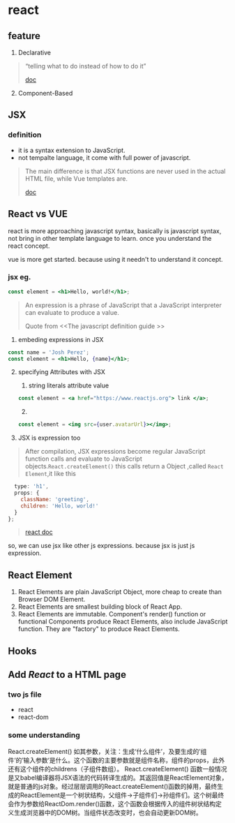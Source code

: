 # react

## feature

1. Declarative
>  “telling what to do instead of how to do it”
>
> [doc](https://medium.com/trabe/why-is-react-declarative-a-story-about-function-components-aaae83198f79#:~:text=%E2%80%9CDeclarative%E2%80%9D%2C%20at%20least%20in%20the%20programming%20sense%2C%20is,and%20just%20let%20React%20handle%20it%20from%20there.)

2. Component-Based

## JSX

### definition
* it is a syntax extension to JavaScript.
* not tempalte language, it come with full power of javascript.
> The main difference is that JSX functions are never used in the actual HTML file, while Vue templates are.
>
> [doc](https://www.freecodecamp.org/news/reacts-jsx-vs-vue-s-templates-a-showdown-on-the-front-end-b00a70470409/)

## React vs VUE
react is more approaching javascript syntax, basically is javascript syntax, not bring in other template language to learn. once you understand the react concept.

vue is more get started. because using it needn't to understand it concept.

### jsx eg.
``` jsx 
const element = <h1>Hello, world!</h1>;
```
> An expression is a phrase of JavaScript that a JavaScript interpreter can evaluate to produce a value. 
>
> Quote from \<\<The javascript definition guide \>\>

1. embeding expressions in JSX
```jsx
const name = 'Josh Perez';
const element = <h1>Hello, {name}</h1>;
```
2. specifying Attributes with JSX

    1. string literals attribute value
    ``` jsx
    const element = <a href="https://www.reactjs.org"> link </a>;
    ```
    2.
    ``` jsx
    const element = <img src={user.avatarUrl}></img>;
    ```

3.  JSX is expression too

>After compilation, JSX expressions become regular JavaScript function calls and evaluate to JavaScript objects.``` React.createElement() ```
this calls return a Object ,called ``` React Element ```,it like this 
```javascript  {
  type: 'h1',
  props: {
    className: 'greeting',
    children: 'Hello, world!'
  }
};
```
> [react doc](https://reactjs.org/docs/introducing-jsx.html#jsx-is-an-expression-too)

so, we can use jsx like other js expressions. because jsx is just js expression.

## React Element
1. React Elements are  plain JavaScript Object, more cheap to create than Browser DOM Element.
2. React Elements are smallest building block of React App.
3. React Elements are immutable. Component's render() function or functional Components produce React Elements, also include JavaScript function. They are "factory" to produce React Elements.

## Hooks

## Add _React_ to a HTML page

### two js file
+ react 
+ react-dom

### some understanding

React.createElement() 如其参数，关注：生成‘什么组件’，及要生成的’组件‘的’输入参数‘是什么。这个函数的主要参数就是组件名称，组件的props，此外还有这个组件的childrens（子组件数组）。
React.createElement() 函数一般情况是又babel编译器将JSX语法的代码转译生成的。其返回值是ReactElement对象，就是普通的js对象。经过层层调用的React.createElement()函数的掉用，最终生成的ReactElement是一个树状结构，父组件->子组件们->孙组件们。这个树最终会作为参数给ReactDom.render()函数，这个函数会根据传入的组件树状结构定义生成浏览器中的DOM树。当组件状态改变时，也会自动更新DOM树。